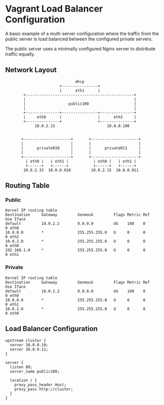 # Vagrant Load Balancer Configuration

A basic example of a multi-server configuration where the traffic from the public
server is load balanced between the configured private servers.

The public server uses a minimally configured Nginx server to distribute traffic
equally.

## Network Layout

````
                               dhcp
                        +----------------+
                        |      eth1      |
        +------------------------------------------------+
        |                                                |
        |                   public100                    |
        |                                                |
        +---------------+----------------+---------------+
        |     eth0      |                |      eth2     |
        +---------------+                +---------------+
             10.0.2.15                       10.0.0.100


       +---------------------+       +---------------------+
       |                     |       |                     |
       |      private010     |       |      private011     |
       |                     |       |                     |
       +---------------------+       +---------------------+
         | eth0 |   | eth1 |           | eth0 |   | eth1 |
         +------+   +------+           +------+   +------+
        10.0.2.15  10.0.0.010         10.0.2.15  10.0.0.011

````

## Routing Table

### Public

````
Kernel IP routing table
Destination     Gateway         Genmask         Flags Metric Ref    Use Iface
default         10.0.2.2        0.0.0.0         UG    100    0        0 eth0
10.0.0.0        *               255.255.255.0   U     0      0        0 eth2
10.0.2.0        *               255.255.255.0   U     0      0        0 eth0
192.168.1.0     *               255.255.255.0   U     0      0        0 eth1
````

### Private

````
Kernel IP routing table
Destination     Gateway         Genmask         Flags Metric Ref    Use Iface
default         10.0.2.2        0.0.0.0         UG    100    0        0 eth0
10.0.0.0        *               255.255.255.0   U     0      0        0 eth1
10.0.2.0        *               255.255.255.0   U     0      0        0 eth0
````

## Load Balancer Configuration

````
upstream cluster {
  server 10.0.0.10;
  server 10.0.0.11;
}

server {
  listen 80;
  server_name public100;

  location / {
    proxy_pass_header Host;
    proxy_pass http://cluster; 
  }
}
````